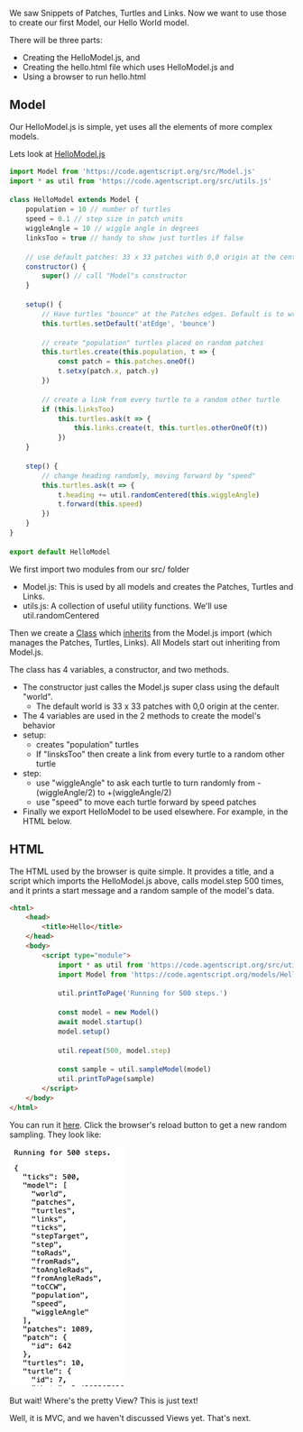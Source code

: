 <!-- # Model -->

We saw Snippets of Patches, Turtles and Links. Now we want to use those
to create our first Model, our Hello World model.

There will be three parts:

-   Creating the HelloModel.js, and
-   Creating the hello.html file which uses HelloModel.js and
-   Using a browser to run hello.html

## Model

Our HelloModel.js is simple, yet uses all the elements of more complex models.

Lets look at [HelloModel.js](https://code.agentscript.org/models/HelloModel.js)

```javascript
import Model from 'https://code.agentscript.org/src/Model.js'
import * as util from 'https://code.agentscript.org/src/utils.js'

class HelloModel extends Model {
    population = 10 // number of turtles
    speed = 0.1 // step size in patch units
    wiggleAngle = 10 // wiggle angle in degrees
    linksToo = true // handy to show just turtles if false

    // use default patches: 33 x 33 patches with 0,0 origin at the center.
    constructor() {
        super() // call "Model"s constructor
    }

    setup() {
        // Have turtles "bounce" at the Patches edges. Default is to wrap
        this.turtles.setDefault('atEdge', 'bounce')

        // create "population" turtles placed on random patches
        this.turtles.create(this.population, t => {
            const patch = this.patches.oneOf()
            t.setxy(patch.x, patch.y)
        })

        // create a link from every turtle to a random other turtle
        if (this.linksToo)
            this.turtles.ask(t => {
                this.links.create(t, this.turtles.otherOneOf(t))
            })
    }

    step() {
        // change heading randomly, moving forward by "speed"
        this.turtles.ask(t => {
            t.heading += util.randomCentered(this.wiggleAngle)
            t.forward(this.speed)
        })
    }
}

export default HelloModel
```

We first import two modules from our src/ folder

-   Model.js: This is used by all models and creates the Patches, Turtles and Links.
-   utils.js: A collection of useful utility functions. We'll use util.randomCentered

Then we create a [Class](https://javascript.info/class) which [inherits](https://javascript.info/class-inheritance) from the Model.js import (which manages the Patches, Turtles, Links). All Models start out inheriting from Model.js.

The class has 4 variables, a constructor, and two methods.

-   The constructor just calles the Model.js super class using the default "world".
    -   The default world is 33 x 33 patches with 0,0 origin at the center.
-   The 4 variables are used in the 2 methods to create the model's behavior
-   setup:
    -   creates "population" turtles
    -   If "linsksToo" then create a link from every turtle to a random other turtle
-   step:
    -   use "wiggleAngle" to ask each turtle to turn randomly from -(wiggleAngle/2) to +(wiggleAngle/2)
    -   use "speed" to move each turtle forward by speed patches
-   Finally we export HelloModel to be used elsewhere. For example, in the HTML below.

## HTML

The HTML used by the browser is quite simple. It provides a title, and a script which imports the HelloModel.js above, calls model.step 500 times, and it prints a start message and a random sample of the model's data.

```html
<html>
    <head>
        <title>Hello</title>
    </head>
    <body>
        <script type="module">
            import * as util from 'https://code.agentscript.org/src/utils.js'
            import Model from 'https://code.agentscript.org/models/HelloModel.js'

            util.printToPage('Running for 500 steps.')

            const model = new Model()
            await model.startup()
            model.setup()

            util.repeat(500, model.step)

            const sample = util.sampleModel(model)
            util.printToPage(sample)
        </script>
    </body>
</html>
```

You can run it [here](https://code.agentscript.org/views1/hello.html). Click the browser's reload button to get a new random sampling. They look like:

![Image](/config/cleantheme/static/RandomSample.jpg)

But wait! Where's the pretty View? This is just text!

Well, it is MVC, and we haven't discussed Views yet. That's next.
